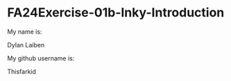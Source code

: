 # FA24Exercise-01b-Inky-Introduction

My name is:

Dylan Laiben

My github username is:

Thisfarkid
